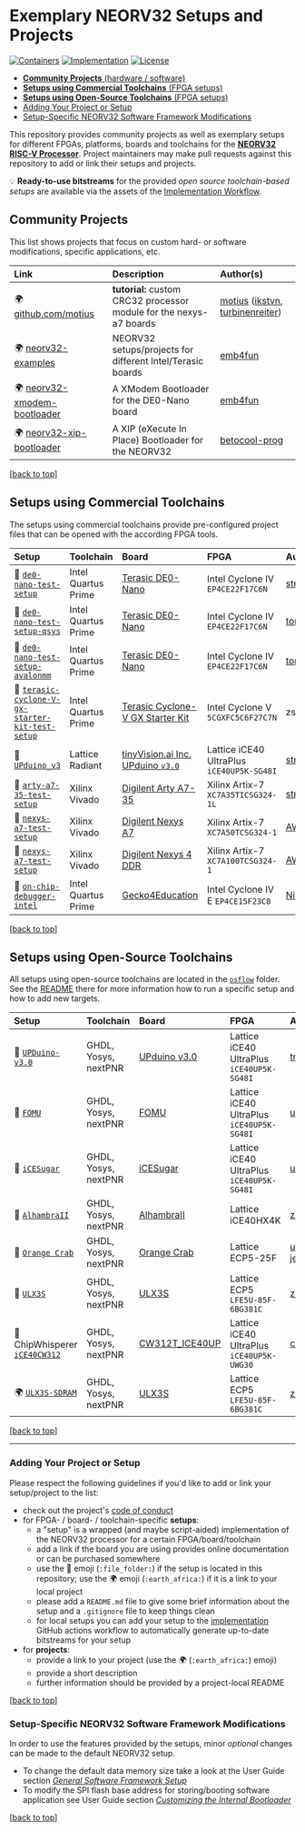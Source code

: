 # Exemplary NEORV32 Setups and Projects

[![Containers](https://img.shields.io/github/actions/workflow/status/stnolting/neorv32-setups/Containers.yml?branch=main&longCache=true&style=flat-square&label=Containers&logo=Github%20Actions&logoColor=fff)](https://github.com/stnolting/neorv32-setups/actions?query=workflow%3AContainers)
[![Implementation](https://img.shields.io/github/actions/workflow/status/stnolting/neorv32-setups/Implementation.yml?branch=main&longCache=true&style=flat-square&label=Implementation&logo=Github%20Actions&logoColor=fff)](https://github.com/stnolting/neorv32-setups/actions?query=workflow%3AImplementation)
[![License](https://img.shields.io/github/license/stnolting/neorv32-setups?longCache=true&style=flat-square&label=License)](https://github.com/stnolting/neorv32-setups/blob/main/LICENSE)

* [**Community Projects** (hardware / software)](#community-projects)
* [**Setups using Commercial Toolchains** (FPGA setups)](#setups-using-commercial-toolchains)
* [**Setups using Open-Source Toolchains** (FPGA setups)](#setups-using-open-source-toolchains)
* [Adding Your Project or Setup](#ADDING-YOUR-PROJECT-OR-SETUp)
* [Setup-Specific NEORV32 Software Framework Modifications](#setup-specific-neorv32-software-framework-modifications)

This repository provides community projects as well as exemplary setups for different FPGAs, platforms, boards
and toolchains for the [**NEORV32 RISC-V Processor**](https://github.com/stnolting/neorv32).
Project maintainers may make pull requests against this repository to add or link their setups and projects.

:bulb: **Ready-to-use bitstreams** for the provided _open source toolchain-based setups_ are available via the assets of the
[Implementation Workflow](https://github.com/stnolting/neorv32-setups/actions/workflows/Implementation.yml).


## Community Projects

This list shows projects that focus on custom hard- or software modifications, specific applications, etc.

| Link | Description | Author(s) |
|:-----|:------------|:----------|
| :earth_africa: [github.com/motius](https://github.com/motius/neorv32/tree/add-custom-crc32-module) | **tutorial:** custom CRC32 processor module for the nexys-a7 boards | [motius](https://github.com/motius) ([ikstvn](https://github.com/ikstvn), [turbinenreiter](https://github.com/turbinenreiter)) |
| :earth_africa: [neorv32-examples](https://github.com/emb4fun/neorv32-examples) | NEORV32 setups/projects for different Intel/Terasic boards | [emb4fun](https://github.com/emb4fun) |
| :earth_africa: [neorv32-xmodem-bootloader](https://www.emb4fun.de/riscv/neorv32xboot/index.html) | A XModem Bootloader for the DE0-Nano board | [emb4fun](https://github.com/emb4fun) |
| :earth_africa: [neorv32-xip-bootloader](https://github.com/betocool-prog/neorv32-xip-bootloader) | A XIP (eXecute In Place) Bootloader for the NEORV32| [betocool-prog](https://github.com/betocool-prog) |

[[back to top](#exemplary-neorv32-setups-and-projects)]


## Setups using Commercial Toolchains

The setups using commercial toolchains provide pre-configured project files that can be opened with the according
FPGA tools.

| Setup | Toolchain | Board | FPGA | Author(s) |
|:------|:----------|:------|:-----|:----------|
| :file_folder: [`de0-nano-test-setup`](https://github.com/stnolting/neorv32-setups/tree/main/quartus/de0-nano-test-setup) | Intel Quartus Prime | [Terasic DE0-Nano](https://www.terasic.com.tw/cgi-bin/page/archive.pl?Language=English&CategoryNo=139&No=593)                     | Intel Cyclone IV `EP4CE22F17C6N`          | [stnolting](https://github.com/stnolting) |
| :file_folder: [`de0-nano-test-setup-qsys`](quartus/de0-nano-test-setup-qsys) | Intel Quartus Prime | [Terasic DE0-Nano](https://www.terasic.com.tw/cgi-bin/page/archive.pl?Language=English&CategoryNo=139&No=593)                     | Intel Cyclone IV `EP4CE22F17C6N`          | [torerams](https://github.com/torerams) |
| :file_folder: [`de0-nano-test-setup-avalonmm`](quartus/de0-nano-test-setup-avalonmm-wrapper) | Intel Quartus Prime | [Terasic DE0-Nano](https://www.terasic.com.tw/cgi-bin/page/archive.pl?Language=English&CategoryNo=139&No=593)                     | Intel Cyclone IV `EP4CE22F17C6N`          | [torerams](https://github.com/torerams) |
| :file_folder: [`terasic-cyclone-V-gx-starter-kit-test-setup`](https://github.com/stnolting/neorv32-setups/tree/main/quartus/terasic-cyclone-V-gx-starter-kit-test-setup) | Intel Quartus Prime | [Terasic Cyclone-V GX Starter Kit](https://www.terasic.com.tw/cgi-bin/page/archive.pl?Language=English&CategoryNo=167&No=830) | Intel Cyclone V `5CGXFC5C6F27C7N` | zs6mue |
| :file_folder: [`UPduino_v3`](https://github.com/stnolting/neorv32-setups/tree/main/radiant/UPduino_v3)                   | Lattice Radiant     | [tinyVision.ai Inc. UPduino `v3.0`](https://www.tindie.com/products/tinyvision_ai/upduino-v30-low-cost-lattice-ice40-fpga-board/) | Lattice iCE40 UltraPlus `iCE40UP5K-SG48I` | [stnolting](https://github.com/stnolting) |
| :file_folder: [`arty-a7-35-test-setup`](https://github.com/stnolting/neorv32-setups/tree/main/vivado/arty-a7-test-setup) | Xilinx Vivado       | [Digilent Arty A7-35](https://reference.digilentinc.com/reference/programmable-logic/arty-a7/start)                               | Xilinx Artix-7 `XC7A35TICSG324-1L`        | [stnolting](https://github.com/stnolting) |
| :file_folder: [`nexys-a7-test-setup`](https://github.com/stnolting/neorv32-setups/tree/main/vivado/nexys-a7-test-setup)  | Xilinx Vivado       | [Digilent Nexys A7](https://reference.digilentinc.com/reference/programmable-logic/nexys-a7/start)                                | Xilinx Artix-7 `XC7A50TCSG324-1`          | [AWenzel83](https://github.com/AWenzel83) |
| :file_folder: [`nexys-a7-test-setup`](https://github.com/stnolting/neorv32-setups/tree/main/vivado/nexys-a7-test-setup)  | Xilinx Vivado       | [Digilent Nexys 4 DDR](https://reference.digilentinc.com/reference/programmable-logic/nexys-4-ddr/start)                          | Xilinx Artix-7 `XC7A100TCSG324-1`         | [AWenzel83](https://github.com/AWenzel83) |
| :file_folder: [`on-chip-debugger-intel`](https://github.com/stnolting/neorv32-setups/tree/main/quartus/on-chip-debugger-intel) | Intel Quartus Prime | [Gecko4Education](https://gecko-wiki.ti.bfh.ch/gecko4education:start)                                                       | Intel Cyclone IV E `EP4CE15F23C8`         | [NikLeberg](https://github.com/NikLeberg) |

[[back to top](#exemplary-neorv32-setups-and-projects)]


## Setups using Open-Source Toolchains

All setups using open-source toolchains are located in the
[`osflow`](https://github.com/stnolting/neorv32-setups/tree/main/osflow) folder.
See the [README](https://github.com/stnolting/neorv32-setups/blob/main/osflow/README.md)
there for more information how to run a specific setup and how to add new targets.

| Setup | Toolchain | Board | FPGA | Author(s) |
|:------|:----------|:------|:-----|:----------|
| :file_folder: [`UPDuino-v3.0`](https://github.com/stnolting/neorv32-setups/tree/main/osflow)  | GHDL, Yosys, nextPNR | [UPduino v3.0](https://www.tindie.com/products/tinyvision_ai/upduino-v30-low-cost-lattice-ice40-fpga-board/) | Lattice iCE40 UltraPlus `iCE40UP5K-SG48I` | [tmeissner](https://github.com/tmeissner) |
| :file_folder: [`FOMU`](https://github.com/stnolting/neorv32-setups/tree/main/osflow)        | GHDL, Yosys, nextPNR | [FOMU](https://tomu.im/fomu.html)                                                                            | Lattice iCE40 UltraPlus `iCE40UP5K-SG48I` | [umarcor](https://github.com/umarcor) |
| :file_folder: [`iCESugar`](https://github.com/stnolting/neorv32-setups/tree/main/osflow)    | GHDL, Yosys, nextPNR | [iCESugar](https://github.com/wuxx/icesugar/blob/master/README_en.md)                                        | Lattice iCE40 UltraPlus `iCE40UP5K-SG48I` | [umarcor](https://github.com/umarcor) |
| :file_folder: [`AlhambraII`](https://github.com/stnolting/neorv32-setups/tree/main/osflow)  | GHDL, Yosys, nextPNR | [AlhambraII](https://alhambrabits.com/alhambra/)                                                             | Lattice iCE40HX4K                         | [zipotron](https://github.com/zipotron) |
| :file_folder: [`Orange Crab`](https://github.com/stnolting/neorv32-setups/tree/main/osflow) | GHDL, Yosys, nextPNR | [Orange Crab](https://github.com/gregdavill/OrangeCrab)                                                      | Lattice ECP5-25F                          | [umarcor](https://github.com/umarcor), [jeremyherbert](https://github.com/jeremyherbert) |
| :file_folder: [`ULX3S`](https://github.com/stnolting/neorv32-setups/tree/main/osflow)       | GHDL, Yosys, nextPNR | [ULX3S](https://radiona.org/ulx3s/)                                                                          | Lattice ECP5 `LFE5U-85F-6BG381C`          | [zipotron](https://github.com/zipotron) |
| :file_folder: ChipWhisperer [`iCE40CW312`](https://github.com/stnolting/neorv32-setups/tree/main/osflow) | GHDL, Yosys, nextPNR | [CW312T_ICE40UP](https://github.com/newaetech/chipwhisperer-target-cw308t/tree/main/CW312T_ICE40UP) | Lattice iCE40 UltraPlus `iCE40UP5K-UWG30` | [colinoflynn](https://github.com/colinoflynn) |
| :earth_africa: [`ULX3S-SDRAM`](https://github.com/zipotron/neorv32-complex-setups)          | GHDL, Yosys, nextPNR | [ULX3S](https://radiona.org/ulx3s/)                                                                          | Lattice ECP5 `LFE5U-85F-6BG381C`          | [zipotron](https://github.com/zipotron) |

[[back to top](#exemplary-neorv32-setups-and-projects)]


------------------------------------------------------


### Adding Your Project or Setup

Please respect the following guidelines if you'd like to add or link your setup/project to the list:

* check out the project's [code of conduct](https://github.com/stnolting/neorv32-setups/tree/master/CODE_OF_CONDUCT.md)
* for FPGA- / board- / toolchain-specific **setups**:
  * a "setup" is a wrapped (and maybe script-aided) implementation of the NEORV32 processor for a certain FPGA/board/toolchain
  * add a link if the board you are using provides online documentation or can be purchased somewhere
  * use the :file_folder: emoji (`:file_folder:`) if the setup is located in this repository; use the :earth_africa:
emoji (`:earth_africa:`) if it is a link to your local project
  * please add a `README.md` file to give some brief information about the setup and a `.gitignore` file to keep things clean
  * for local setups you can add your setup to the [implementation](https://github.com/stnolting/neorv32-setups/blob/main/.github/generate-job-matrix.py)
GitHub actions workflow to automatically generate up-to-date bitstreams for your setup
* for **projects**:
  * provide a link to your project (use the :earth_africa: (`:earth_africa:`) emoji)
  * provide a short description
  * further information should be provided by a project-local README

[[back to top](#exemplary-neorv32-setups-and-projects)]


### Setup-Specific NEORV32 Software Framework Modifications

In order to use the features provided by the setups, minor *optional* changes can be made to the default NEORV32 setup.

* To change the default data memory size take a look at the User Guide section
[_General Software Framework Setup_](https://stnolting.github.io/neorv32/ug/#_general_software_framework_setup)
* To modify the SPI flash base address for storing/booting software application see User Guide section
[_Customizing the Internal Bootloader_](https://stnolting.github.io/neorv32/ug/#_customizing_the_internal_bootloader)

[[back to top](#exemplary-neorv32-setups-and-projects)]
